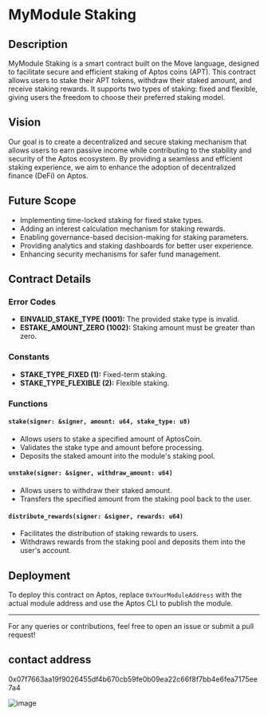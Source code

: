 # MyModule Staking

## Description
MyModule Staking is a smart contract built on the Move language, designed to facilitate secure and efficient staking of Aptos coins (APT). This contract allows users to stake their APT tokens, withdraw their staked amount, and receive staking rewards. It supports two types of staking: fixed and flexible, giving users the freedom to choose their preferred staking model.

## Vision
Our goal is to create a decentralized and secure staking mechanism that allows users to earn passive income while contributing to the stability and security of the Aptos ecosystem. By providing a seamless and efficient staking experience, we aim to enhance the adoption of decentralized finance (DeFi) on Aptos.

## Future Scope
- Implementing time-locked staking for fixed stake types.
- Adding an interest calculation mechanism for staking rewards.
- Enabling governance-based decision-making for staking parameters.
- Providing analytics and staking dashboards for better user experience.
- Enhancing security mechanisms for safer fund management.

## Contract Details
### Error Codes
- **EINVALID_STAKE_TYPE (1001):** The provided stake type is invalid.
- **ESTAKE_AMOUNT_ZERO (1002):** Staking amount must be greater than zero.

### Constants
- **STAKE_TYPE_FIXED (1):** Fixed-term staking.
- **STAKE_TYPE_FLEXIBLE (2):** Flexible staking.

### Functions
#### `stake(signer: &signer, amount: u64, stake_type: u8)`
- Allows users to stake a specified amount of AptosCoin.
- Validates the stake type and amount before processing.
- Deposits the staked amount into the module's staking pool.

#### `unstake(signer: &signer, withdraw_amount: u64)`
- Allows users to withdraw their staked amount.
- Transfers the specified amount from the staking pool back to the user.

#### `distribute_rewards(signer: &signer, rewards: u64)`
- Facilitates the distribution of staking rewards to users.
- Withdraws rewards from the staking pool and deposits them into the user's account.

## Deployment
To deploy this contract on Aptos, replace `0xYourModuleAddress` with the actual module address and use the Aptos CLI to publish the module.

---
For any queries or contributions, feel free to open an issue or submit a pull request!

## **contact address**
0x07f7663aa19f9026455df4b670cb59fe0b09ea22c66f8f7bb4e6fea7175ee7a4

![image](https://github.com/user-attachments/assets/f262ed15-6a74-4413-b285-6aa360af680b)
